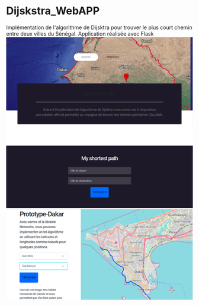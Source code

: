 # Dijskstra_WebAPP
Implémentation de l'algorithme de Dijsktra pour trouver le plus court chemin entre deux villes du Sénégal. Application réalisée avec Flask
![Screenshot](Img1.png)
![Screenshot](Img2.png)
![Screenshot](Img3.png)
